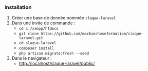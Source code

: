 ### Installation

1. Créer une base de donnée nommée ```slaque-laravel```
2. Dans une invite de commande : 
    - ```cd c:/xampp/htdocs```
    - ```git clone https://github.com/machinchoseformation/slaque-laravel.git```
    - ```cd slaque-laravel```
    - ```composer install```
    - ```php artisan migrate:fresh --seed```
3. Dans le navigateur : 
    - [http://localhost/slaque-laravel/public/](http://localhost/slaque-laravel/public/)